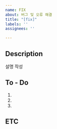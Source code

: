 ```yaml
---
name: FIX
about: 버그 및 오류 해결
title: "[fix]"
labels: ''
assignees: ''

---
```


## Description
설명 작성

## To - Do
1.
2.
3.

## ETC